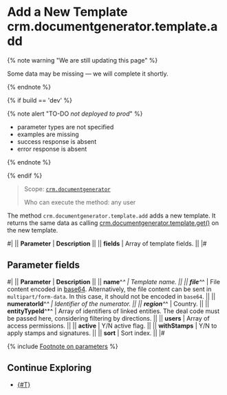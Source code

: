 # Add a New Template crm.documentgenerator.template.add

{% note warning "We are still updating this page" %}

Some data may be missing — we will complete it shortly.

{% endnote %}

{% if build == 'dev' %}

{% note alert "TO-DO _not deployed to prod_" %}

- parameter types are not specified
- examples are missing
- success response is absent
- error response is absent

{% endnote %}

{% endif %}

> Scope: [`crm.documentgenerator`](../../../scopes/permissions.md)
>
> Who can execute the method: any user

The method `crm.documentgenerator.template.add` adds a new template. It returns the same data as calling [crm.documentgenerator.template.get()](./crm-document-generator-template-get.md) on the new template.

#| 
|| **Parameter** | **Description** ||
|| **fields** | Array of template fields. ||
|#

## Parameter fields

#| 
|| **Parameter** | **Description** ||
|| **name**^*^ | Template name. ||
|| **file**^*^ | File content encoded in [base64](../../../files/how-to-upload-files.md). Alternatively, the file content can be sent in `multipart/form-data`. In this case, it should not be encoded in `base64`. ||
|| **numeratorId**^*^ | Identifier of the numerator. ||
|| **region**^*^ | Country. ||
|| **entityTypeId**^*^ | Array of identifiers of linked entities. The deal code must be passed here, considering filtering by directions. ||
|| **users** | Array of access permissions. ||
|| **active** | Y/N active flag. ||
|| **withStamps** | Y/N to apply stamps and signatures. ||
|| **sort** | Sort index. ||
|#

{% include [Footnote on parameters](../../../../_includes/required.md) %}

## Continue Exploring

- [{#T}](../../../../tutorials/crm/how-to-add-crm-objects/how-to-generate-documents.md)